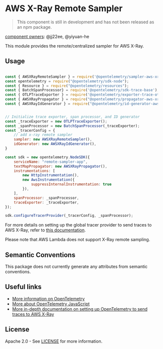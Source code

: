 # AWS X-Ray Remote Sampler

> This component is still in development and has not been released as an npm package.

[component owners](https://github.com/open-telemetry/opentelemetry-js-contrib/blob/main/.github/component_owners.yml): @jj22ee, @yiyuan-he

This module provides the remote/centralized sampler for AWS X-Ray.

## Usage

```js

const { AWSXRayRemoteSampler } = require('@opentelemetry/sampler-aws-xray');
const opentelemetry = require("@opentelemetry/sdk-node");
const { Resource } = require("@opentelemetry/resources");
const { BatchSpanProcessor} = require('@opentelemetry/sdk-trace-base');
const { OTLPTraceExporter } = require('@opentelemetry/exporter-trace-otlp-grpc');
const { AWSXRayPropagator } = require("@opentelemetry/propagator-aws-xray");
const { AWSXRayIdGenerator } = require("@opentelemetry/id-generator-aws-xray");


// Initialize trace exporter, span processor, and ID generator
const _traceExporter = new OTLPTraceExporter();
const _spanProcessor = new BatchSpanProcessor(_traceExporter);
const _tracerConfig = {
    // add x-ray remote sampler
    sampler: new AWSXRayRemoteSampler(),
    idGenerator: new AWSXRayIdGenerator(),
}

const sdk = new opentelemetry.NodeSDK({
    serviceName: "remote-sampler-app",
    textMapPropagator: new AWSXRayPropagator(),
    instrumentations: [
        new HttpInstrumentation(),
        new AwsInstrumentation({
            suppressInternalInstrumentation: true
        }),
    ],
    spanProcessor: _spanProcessor,
    traceExporter: _traceExporter,
});

sdk.configureTracerProvider(_tracerConfig, _spanProcessor);

```

For more details on setting up the global tracer provider to send traces to AWS X-Ray, refer to [this documentation](https://aws-otel.github.io/docs/getting-started/js-sdk/trace-manual-instr#setting-up-the-global-tracer).

Please note that AWS Lambda does not support X-Ray remote sampling.

## Semantic Conventions

This package does not currently generate any attributes from semantic conventions.

## Useful links

- [More information on OpenTelemetry](https://opentelemetry.io/)
- [More about OpenTelemetry JavaScript](https://github.com/open-telemetry/opentelemetry-js)
- [More in-depth documentation on setting up OpenTelemetry to send traces to AWS X-Ray](https://aws-otel.github.io/docs/getting-started/javascript-sdk)

## License

Apache 2.0 - See [LICENSE](https://github.com/open-telemetry/opentelemetry-js-contrib/blob/main/LICENSE) for more information.
